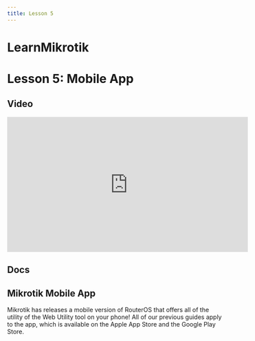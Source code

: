 ```yaml
---
title: Lesson 5
---
```


LearnMikrotik
=====

# Lesson 5: Mobile App
## Video 
<p align="center">
<iframe width="560" height="315" src="https://www.youtube.com/embed/da-mnpK9J64" title="YouTube video player" frameborder="0" allow="accelerometer; autoplay; clipboard-write; encrypted-media; gyroscope; picture-in-picture" allowfullscreen></iframe>
 </p>
 
## Docs

## Mikrotik Mobile App
Mikrotik has releases a mobile version of RouterOS that offers all of the utility of the Web Utility tool on your phone! All of our previous guides apply to the app, which is available on the Apple App Store and the Google Play Store. 
